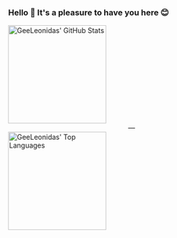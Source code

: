 ### Hello 👋 It's a pleasure to have you here 😊

<a href="https://github.com/anuraghazra/github-readme-stats">
  <img height=200 align="center" src="https://github-readme-stats.vercel.app/api?username=geeleonidas&theme=tokyonight" alt="GeeLeonidas' GitHub Stats" />
</a>
<center>—</center>
<a href="https://github.com/anuraghazra/convoychat">
  <img height=200 align="center" src="https://github-readme-stats.vercel.app/api/top-langs/?username=geeleonidas&theme=tokyonight&layout=donut" alt="GeeLeonidas' Top Languages" />
</a>
